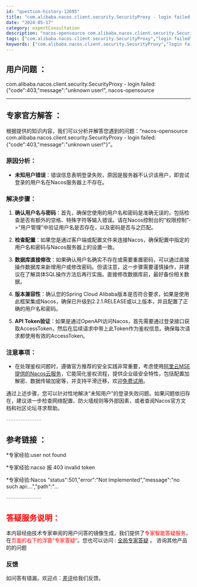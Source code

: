 ```yaml
---
id: "question-history-12695"
title: "com.alibaba.nacos.client.security.SecurityProxy - login failed: {code:403,message:unknown user!, nacos-opensource"
date: "2024-05-17"
category: expertConsultation
description: "nacos-opensource com.alibaba.nacos.client.security.SecurityProxy - login failed: {code:403,message:unknown user!,"
tags: ["com.alibaba.nacos.client.security.SecurityProxy","login failed","403","unknown user"]
keywords: ["com.alibaba.nacos.client.security.SecurityProxy","login failed","403","unknown user"]
---
```


## 用户问题 ： 
 com.alibaba.nacos.client.security.SecurityProxy - login failed: {"code":403,"message":"unknown user!", nacos-opensource 

---------------
## 专家官方解答 ：

根据提供的知识内容，我们可以分析并解答您遇到的问题：“nacos-opensource com.alibaba.nacos.client.security.SecurityProxy - login failed: {\"code\":403,\"message\":\"unknown user!\"}”。

### 原因分析：
- **未知用户错误**：错误信息表明登录失败，原因是服务器不认识该用户，即尝试登录的用户名在Nacos服务器上不存在。

### 解决步骤：
1. **确认用户名与密码**：首先，确保您使用的用户名和密码是准确无误的，包括检查是否有额外的空格、特殊字符等输入错误。请在Nacos控制台的“权限控制”->“用户管理”中验证用户名是否存在，以及密码是否与之匹配。

2. **检查配置**：如果您是通过客户端或配置文件来连接Nacos，确保配置中指定的用户名和密码与Nacos服务器上的设置一致。

3. **数据库直接修改**：如果确认用户名确实不存在或需要重置密码，可以通过直接操作数据库来新增用户或修改密码。但请注意，这一步骤需要谨慎操作，并建议在了解具体SQL操作方法后再行实施。直接修改数据库前，最好备份相关数据。

4. **版本兼容性**：确认您的Spring Cloud Alibaba版本是否符合要求，如果是使用此框架集成Nacos，确保已升级到2.2.1.RELEASE或以上版本，并且配置了正确的用户名和密码。

5. **API Token验证**：如果是通过OpenAPI访问Nacos，首先需要通过登录接口获取AccessToken，然后在后续请求中带上此Token作为鉴权信息。确保每次请求都使用有效的AccessToken。

### 注意事项：
- 在处理鉴权问题时，遵循官方推荐的安全实践非常重要，考虑使用[阿里云MSE提供的Nacos云服务](https://www.aliyun.com/product/aliware/mse?spm=nacos.cloud.topbar.0.0.0)，它能简化鉴权流程，提供企业级安全特性，包括配置加解密、数据传输加密等，并支持平滑迁移，欢迎[免费试用](https://free.aliyun.com/?searchKey=nacos&spm=nacos.cloud.topbar.0.0.0)。

通过上述步骤，您可以针对性地解决“未知用户”的登录失败问题。如果问题依旧存在，建议进一步检查网络配置、防火墙规则等外部因素，或者查阅Nacos官方文档和社区论坛寻求帮助。


<font color="#949494">---------------</font> 


## 参考链接 ：

*专家经验:user not found 
 
 *专家经验:nacso 报 403 invalid token 
 
 *专家经验:Nacos "status":501,"error":"Not Implemented","message":"no such api:...","path":"... 


 <font color="#949494">---------------</font> 
 


## <font color="#FF0000">答疑服务说明：</font> 

本内容经由技术专家审阅的用户问答的镜像生成，我们提供了<font color="#FF0000">专家智能答疑服务</font>，在<font color="#FF0000">页面的右下的浮窗”专家答疑“</font>。您也可以访问 : [全局专家答疑](https://opensource.alibaba.com/chatBot) 。 咨询其他产品的的问题

### 反馈
如问答有错漏，欢迎点：[差评](https://ai.nacos.io/user/feedbackByEnhancerGradePOJOID?enhancerGradePOJOId=13855)给我们反馈。
